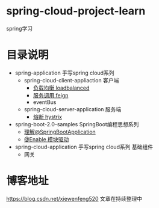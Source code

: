 # spring-cloud-project-learn
spring学习
# 目录说明
* spring-application  手写spring cloud系列
  * spring-cloud-client-appliaction 客户端
    * [负载均衡 loadbalanced](https://blog.csdn.net/xiewenfeng520/article/details/101062993) 
    * [服务调用 feign](https://blog.csdn.net/xiewenfeng520/article/details/102560397) 
    * eventBus
  * spring-cloud-server-application 服务端
    * [熔断 hystrix](https://blog.csdn.net/xiewenfeng520/article/details/102160819) 
* spring-boot-2.0-samples  SpringBoot编程思想系列
  * [理解@SpringBootApplication](https://blog.csdn.net/xiewenfeng520/article/details/102363322) 
  * [@Enable 模块驱动](https://blog.csdn.net/xiewenfeng520/article/details/102485107) 
* spring-cloud-application  手写spring cloud系列 基础组件
  * 网关
# 博客地址
https://blog.csdn.net/xiewenfeng520
文章在持续整理中

